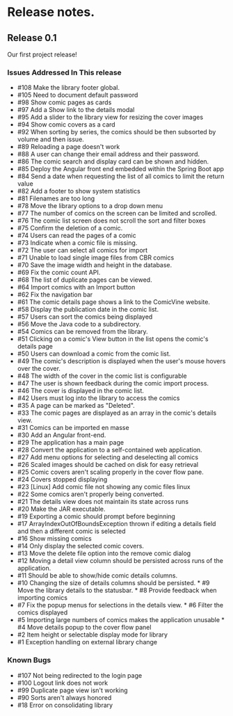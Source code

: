 # Release notes.

## Release 0.1
Our first project release!

### Issues Addressed In This release
 * #108  Make the library footer global.
 * #105  Need to document default password
 * #98   Show comic pages as cards
 * #97   Add a Show link to the details modal
 * #95   Add a slider to the library view for resizing the cover images
 * #94   Show comic covers as a card  
 * #92   When sorting by series, the comics should be then subsorted by volume and then issue.  
 * #89   Reloading a page doesn't work  
 * #88   A user can change their email address and their password.   
 * #86   The comic search and display card can be shown and hidden.  
 * #85   Deploy the Angular front end embedded within the Spring Boot app  
 * #84   Send a date when requesting the list of all comics to limit the return value  
 * #82   Add a footer to show system statistics  
 * #81   Filenames are too long   
 * #78   Move the library options to a drop down menu
 * #77   The number of comics on the screen can be limited and scrolled.
 * #76   The comic list screen does not scroll the sort and filter boxes
 * #75   Confirm the deletion of a comic.
 * #74   Users can read the pages of a comic
 * #73   Indicate when a comic file is missing.  
 * #72   The user can select all comics for import
 * #71   Unable to load single image files from CBR comics  
 * #70   Save the image width and height in the database.
 * #69   Fix the comic count API.
 * #68   The list of duplicate pages can be viewed.   
 * #64   Import comics with an Import button  
 * #62   Fix the navigation bar  
 * #61   The comic details page shows a link to the ComicVine website.  
 * #58   Display the publication date in the comic list.  
 * #57   Users can sort the comics being displayed  
 * #56   Move the Java code to a subdirectory.
 * #54   Comics can be removed from the library.   
 * #51   Clicking on a comic's View button in the list opens the comic's details page   
 * #50   Users can download a comic from the comic list.   
 * #49   The comic's description is displayed when the user's mouse hovers over the cover.  
 * #48   The width of the cover in the comic list is configurable    
 * #47   The user is shown feedback during the comic import process.   
 * #46   The cover is displayed in the comic list.   
 * #42   Users must log into the library to access the comics   
 * #35   A page can be marked as "Deleted".   
 * #33   The comic pages are displayed as an array in the comic's details view.  
 * #31   Comics can be imported en masse   
 * #30   Add an Angular front-end.
 * #29   The application has a main page   
 * #28   Convert the application to a self-contained web application.
 * #27   Add menu options for selecting and deselecting all comics
 * #26   Scaled images should be cached on disk for easy retrieval
 * #25   Comic covers aren't scaling properly in the cover flow pane.
 * #24   Covers stopped displaying
 * #23   [Linux] Add comic file not showing any comic files    linux
 * #22   Some comics aren't properly being converted.
 * #21   The details view does not maintain its state across runs
 * #20   Make the JAR executable.
 * #19   Exporting a comic should prompt before beginning
 * #17   ArrayIndexOutOfBoundsException thrown if editing a details field and then a different comic is selected
 * #16   Show missing comics  
 * #14   Only display the selected comic covers.
 * #13   Move the delete file option into the remove comic dialog
 * #12   Moving a detail view column should be persisted across runs of the application.
 * #11   Should be able to show/hide comic details columns.
 * #10   Changing the size of details columns should be persisted.   * #9  Move the library details to the statusbar.  * #8  Provide feedback when importing comics
 * #7    Fix the popup menus for selections in the details view.  * #6  Filter the comics displayed  
 * #5    Importing large numbers of comics makes the application unusable   * #4  Move details popup to the cover flow panel
 * #2    Item height or selectable display mode for library
 * #1    Exception handling on external library change

### Known Bugs
 * #107  Not being redirected to the login page
 * #100  Logout link does not work
 * #99   Duplicate page view isn't working
 * #90   Sorts aren't always honored
 * #18   Error on consolidating library
